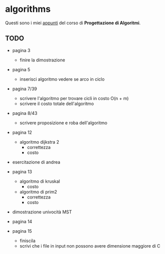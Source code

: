 # algorithms 

Questi sono i miei [appunti](https://raw.githubusercontent.com/ph04/algorithms/main/src/main.pdf) del corso di **Progettazione di Algoritmi**.

## TODO

- pagina 3
    - finire la dimostrazione

- pagina 5
    - inserisci algoritmo vedere se arco in ciclo

- pagina 7/39
    - scrivere l'algoritmo per trovare cicli in costo O(n + m)
    - scrivere il costo totale dell'algoritmo

- pagina 8/43
    - scrivere proposizione e roba dell'algoritmo

- pagina 12
    - algoritmo dijkstra 2
        - correttezza
        - costo

- esercitazione di andrea

- pagina 13
    - algoritmo di kruskal
        - costo
    - algoritmo di prim2
        - correttezza
        - costo

- dimostrazione univocità MST

- pagina 14

- pagina 15
    - finiscila
    - scrivi che i file in input non possono avere dimensione maggiore di C

